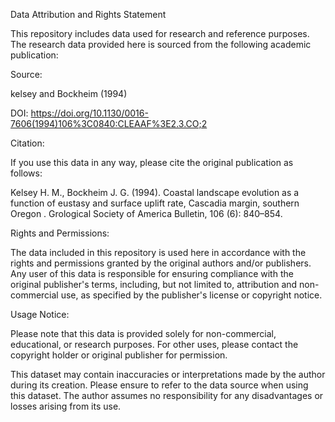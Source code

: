 Data Attribution and Rights Statement


This repository includes data used for research and reference purposes. The research data provided here is sourced from the following academic publication:


Source:

kelsey and Bockheim (1994)

DOI: https://doi.org/10.1130/0016-7606(1994)106%3C0840:CLEAAF%3E2.3.CO;2

Citation:

If you use this data in any way, please cite the original publication as follows:

Kelsey H. M., Bockheim J. G. (1994). Coastal landscape evolution as a function of eustasy and surface uplift rate, Cascadia margin, southern Oregon . Grological Society of America Bulletin, 106 (6): 840–854.

Rights and Permissions:

The data included in this repository is used here in accordance with the rights and permissions granted by the original authors and/or publishers. Any user of this data is responsible for ensuring compliance with the original publisher's terms, including, but not limited to, attribution and non-commercial use, as specified by the publisher's license or copyright notice.

Usage Notice:

Please note that this data is provided solely for non-commercial, educational, or research purposes. For other uses, please contact the copyright holder or original publisher for permission.

This dataset may contain inaccuracies or interpretations made by the author during its creation. Please ensure to refer to the data source when using this dataset. The author assumes no responsibility for any disadvantages or losses arising from its use.
